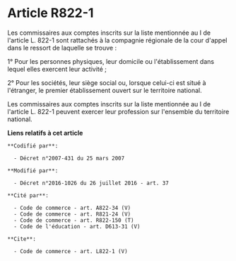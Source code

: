 # Article R822-1

Les commissaires aux comptes inscrits sur la liste mentionnée au I de l'article L. 822-1 sont rattachés à la compagnie
régionale de la cour d'appel dans le ressort de laquelle se trouve : 

1° Pour les personnes physiques, leur domicile ou l'établissement dans lequel elles exercent leur activité ; 

2° Pour les sociétés, leur siège social ou, lorsque celui-ci est situé à l'étranger, le premier établissement ouvert sur le
territoire national. 

Les commissaires aux comptes inscrits sur la liste mentionnée au I de l'article L. 822-1 peuvent exercer leur profession sur
l'ensemble du territoire national.

**Liens relatifs à cet article**

	**Codifié par**:

	  - Décret n°2007-431 du 25 mars 2007

	**Modifié par**:

	  - Décret n°2016-1026 du 26 juillet 2016 - art. 37

	**Cité par**:

	  - Code de commerce - art. A822-34 (V)
	  - Code de commerce - art. R821-24 (V)
	  - Code de commerce - art. R822-150 (T)
	  - Code de l'éducation - art. D613-31 (V)

	**Cite**:

	  - Code de commerce - art. L822-1 (V)
